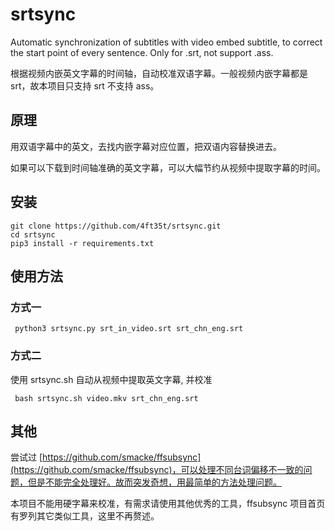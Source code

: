 # srtsync
Automatic synchronization of subtitles with video embed subtitle, to correct the start point of every sentence. Only for .srt, not support .ass.

根据视频内嵌英文字幕的时间轴，自动校准双语字幕。一般视频内嵌字幕都是 srt，故本项目只支持 srt 不支持 ass。

## 原理
用双语字幕中的英文，去找内嵌字幕对应位置，把双语内容替换进去。


如果可以下载到时间轴准确的英文字幕，可以大幅节约从视频中提取字幕的时间。

## 安装
```
git clone https://github.com/4ft35t/srtsync.git
cd srtsync
pip3 install -r requirements.txt
```

## 使用方法
### 方式一
` python3 srtsync.py srt_in_video.srt srt_chn_eng.srt`

### 方式二
使用 srtsync.sh 自动从视频中提取英文字幕, 并校准

` bash srtsync.sh video.mkv srt_chn_eng.srt`

## 其他
尝试过 [https://github.com/smacke/ffsubsync](https://github.com/smacke/ffsubsync)，可以处理不同台词偏移不一致的问题，但是不能完全处理好。故而突发奇想，用最简单的方法处理问题。

本项目不能用硬字幕来校准，有需求请使用其他优秀的工具，ffsubsync 项目首页有罗列其它类似工具，这里不再赘述。
